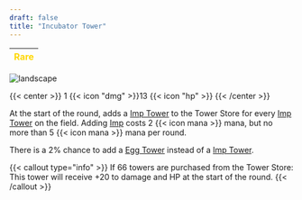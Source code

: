 ```yaml
---
draft: false
title: "Incubator Tower"
---
```

| <span style="color:Gold"> Rare </span> |
|--------|

![landscape](/images/towers/towerS_82.png)

{{< center >}}
1 {{< icon "dmg" >}}13 {{< icon "hp" >}}
{{< /center >}}

At the start of the round, adds a [Imp Tower](/towers/imp-tower) to the Tower Store for every [Imp Tower](/towers/imp-tower) on the field. 
Adding [Imp](/towers/imp) costs 2 {{< icon mana >}} mana, but no more than 5 {{< icon mana >}} mana per round. 

There is a 2% chance to add a [Egg Tower](/towers/egg-tower) instead of a [Imp Tower](/towers/imp-tower). 

{{< callout type="info" >}}
If 66 towers are purchased from the Tower Store: 
This tower will receive +20 to damage and HP at the start of the round.
{{< /callout >}}

